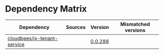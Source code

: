 # Dependency Matrix

Dependency | Sources | Version | Mismatched versions
---------- | ------- | ------- | -------------------
[cloudbees/jx-tenant-service](https://github.com/cloudbees/jx-tenant-service) |  | [0.0.288](https://github.com/cloudbees/jx-tenant-service/releases/tag/v0.0.288) | 
